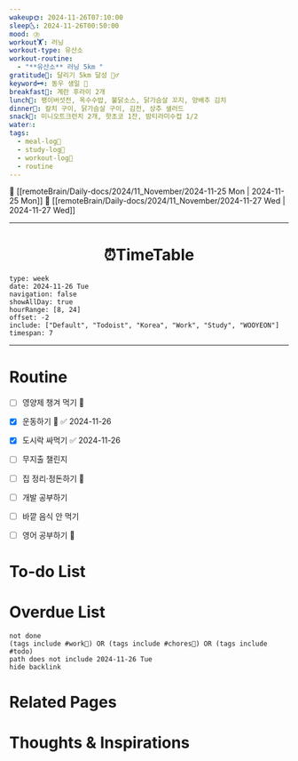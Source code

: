 ```yaml
---
wakeup🌞: 2024-11-26T07:10:00
sleep🌜: 2024-11-26T00:50:00
mood: ⛈️
workout🏋️: 러닝
workout-type: 유산소
workout-routine:
  - "**유산소** 러닝 5km "
gratitude🙏: 달리기 5km 달성 🏃‍♂️
keyword🗝️: 동우 생일 🍰
breakfast🍳: 계란 후라이 2개
lunch🍚: 팽이버섯전, 옥수수밥, 불닭소스, 닭가슴살 꼬지, 양배추 김치
dinner🥗: 칼치 구이, 닭가슴살 구이, 김전, 상추 샐러드
snack🍬: 미니오트크런치 2개, 핫초코 1잔, 밤티라미수컵 1/2
water💧: 
tags:
  - meal-log📝
  - study-log📓
  - workout-log💪
  - routine
---
```


🔺 [[remoteBrain/Daily-docs/2024/11_November/2024-11-25 Mon | 2024-11-25 Mon]]
🔻 [[remoteBrain/Daily-docs/2024/11_November/2024-11-27 Wed | 2024-11-27 Wed]]
___
<h1> <center>⏰TimeTable </center> </h1>

```gEvent
type: week
date: 2024-11-26 Tue
navigation: false
showAllDay: true
hourRange: [8, 24]
offset: -2
include: ["Default", "Todoist", "Korea", "Work", "Study", "WOOYEON"]
timespan: 7
```

--- 


# Routine 

- [ ] 영양제 챙겨 먹기 🔼 
- [x] 운동하기 🔼 ✅ 2024-11-26
- [x] 도시락 싸먹기 ✅ 2024-11-26
- [ ] 무지출 챌린지 
- [ ] 집 정리·정돈하기 🔼
- [ ] 개발 공부하기
- [ ] 바깥 음식 안 먹기 
- [ ] 영어 공부하기 🔼 


# To-do List


# Overdue List
```tasks
not done
(tags include #work💼) OR (tags include #chores🧺) OR (tags include #todo)
path does not include 2024-11-26 Tue
hide backlink
```

# Related Pages



# Thoughts & Inspirations

